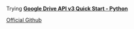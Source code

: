 Trying **[Google Drive API v3 Quick Start - Python](https://developers.google.com/drive/api/v3/quickstart/python)**

[Official Github](https://github.com/gsuitedevs/python-samples/tree/master/drive/quickstart)
